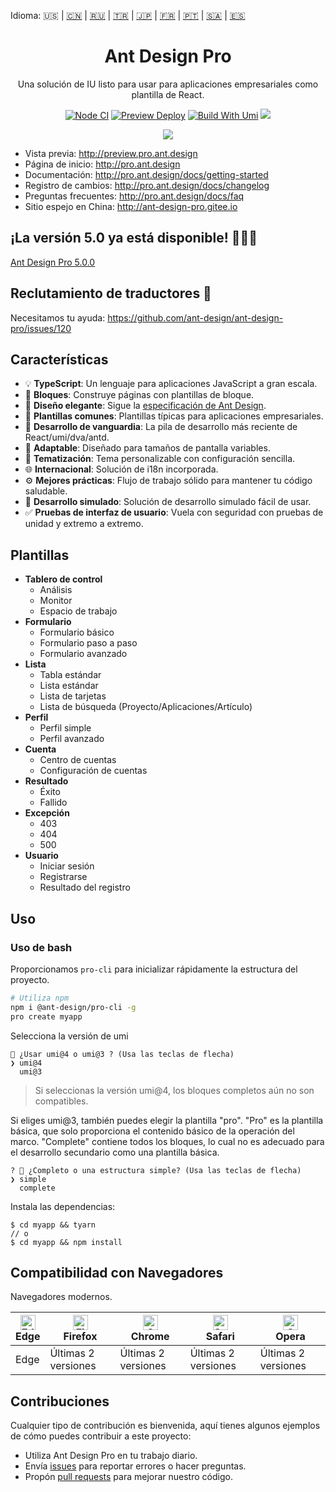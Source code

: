 Idioma: 🇺🇸 | [🇨🇳](./README.zh-CN.md) | [🇷🇺](./README.ru-RU.md) | [🇹🇷](./README.tr-TR.md) | [🇯🇵](./README.ja-JP.md) | [🇫🇷](./README.fr-FR.md) | [🇵🇹](./README.pt-BR.md) | [🇸🇦](./README.ar-DZ.md) | [🇪🇸](./README.es-ES.md)

<h1 align="center">Ant Design Pro</h1>

<div align="center">

Una solución de IU listo para usar para aplicaciones empresariales como plantilla de React.

[![Node CI](https://github.com/ant-design/ant-design-pro/actions/workflows/ci.yml/badge.svg)](https://github.com/ant-design/ant-design-pro/actions/workflows/ci.yml) [![Preview Deploy](https://github.com/ant-design/ant-design-pro/actions/workflows/preview-deploy.yml/badge.svg)](https://github.com/ant-design/ant-design-pro/actions/workflows/preview-deploy.yml) [![Build With Umi](https://img.shields.io/badge/build%20with-umi-028fe4.svg?style=flat-square)](http://umijs.org/) ![](https://badgen.net/badge/icon/Ant%20Design?icon=https://gw.alipayobjects.com/zos/antfincdn/Pp4WPgVDB3/KDpgvguMpGfqaHPjicRK.svg&label)

![](https://user-images.githubusercontent.com/8186664/44953195-581e3d80-aec4-11e8-8dcb-54b9db38ec11.png)

</div>

- Vista previa: http://preview.pro.ant.design
- Página de inicio: http://pro.ant.design
- Documentación: http://pro.ant.design/docs/getting-started
- Registro de cambios: http://pro.ant.design/docs/changelog
- Preguntas frecuentes: http://pro.ant.design/docs/faq
- Sitio espejo en China: http://ant-design-pro.gitee.io

## ¡La versión 5.0 ya está disponible! 🎉🎉🎉

[Ant Design Pro 5.0.0](https://github.com/ant-design/ant-design-pro/issues/8656)

## Reclutamiento de traductores :loudspeaker:

Necesitamos tu ayuda: https://github.com/ant-design/ant-design-pro/issues/120

## Características

- :bulb: **TypeScript**: Un lenguaje para aplicaciones JavaScript a gran escala.
- :scroll: **Bloques**: Construye páginas con plantillas de bloque.
- :gem: **Diseño elegante**: Sigue la [especificación de Ant Design](http://ant.design/).
- :triangular_ruler: **Plantillas comunes**: Plantillas típicas para aplicaciones empresariales.
- :rocket: **Desarrollo de vanguardia**: La pila de desarrollo más reciente de React/umi/dva/antd.
- :iphone: **Adaptable**: Diseñado para tamaños de pantalla variables.
- :art: **Tematización**: Tema personalizable con configuración sencilla.
- :globe_with_meridians: **Internacional**: Solución de i18n incorporada.
- :gear: **Mejores prácticas**: Flujo de trabajo sólido para mantener tu código saludable.
- :1234: **Desarrollo simulado**: Solución de desarrollo simulado fácil de usar.
- :white_check_mark: **Pruebas de interfaz de usuario**: Vuela con seguridad con pruebas de unidad y extremo a extremo.

## Plantillas

- **Tablero de control**
  - Análisis
  - Monitor
  - Espacio de trabajo
- **Formulario**
  - Formulario básico
  - Formulario paso a paso
  - Formulario avanzado
- **Lista**
  - Tabla estándar
  - Lista estándar
  - Lista de tarjetas
  - Lista de búsqueda (Proyecto/Aplicaciones/Artículo)
- **Perfil**
  - Perfil simple
  - Perfil avanzado
- **Cuenta**
  - Centro de cuentas
  - Configuración de cuentas
- **Resultado**
  - Éxito
  - Fallido
- **Excepción**
  - 403
  - 404
  - 500
- **Usuario**
  - Iniciar sesión
  - Registrarse
  - Resultado del registro

## Uso

### Uso de bash

Proporcionamos `pro-cli` para inicializar rápidamente la estructura del proyecto.

```bash
# Utiliza npm
npm i @ant-design/pro-cli -g
pro create myapp
```

Selecciona la versión de umi

```
🐂 ¿Usar umi@4 o umi@3 ? (Usa las teclas de flecha)
❯ umi@4
  umi@3

```

> Si seleccionas la versión umi@4, los bloques completos aún no son compatibles.

Si eliges umi@3, también puedes elegir la plantilla "pro". "Pro" es la plantilla básica, que solo proporciona el contenido básico de la operación del marco. "Complete" contiene todos los bloques, lo cual no es adecuado para el desarrollo secundario como una plantilla básica.

```shell
? 🚀 ¿Completo o una estructura simple? (Usa las teclas de flecha)
❯ simple
  complete

```

Instala las dependencias:

```shell
$ cd myapp && tyarn
// o
$ cd myapp && npm install

```

## Compatibilidad con Navegadores

Navegadores modernos.

| [<img src="https://raw.githubusercontent.com/alrra/browser-logos/master/src/edge/edge_48x48.png" alt="Edge" width="24px" height="24px" />](http://godban.github.io/browsers-support-badges/)</br>Edge | [<img src="https://raw.githubusercontent.com/alrra/browser-logos/master/src/firefox/firefox_48x48.png" alt="Firefox" width="24px" height="24px" />](http://godban.github.io/browsers-support-badges/)</br>Firefox | [<img src="https://raw.githubusercontent.com/alrra/browser-logos/master/src/chrome/chrome_48x48.png" alt="Chrome" width="24px" height="24px" />](http://godban.github.io/browsers-support-badges/)</br>Chrome | [<img src="https://raw.githubusercontent.com/alrra/browser-logos/master/src/safari/safari_48x48.png" alt="Safari" width="24px" height="24px" />](http://godban.github.io/browsers-support-badges/)</br>Safari | [<img src="https://raw.githubusercontent.com/alrra/browser-logos/master/src/opera/opera_48x48.png" alt="Opera" width="24px" height="24px" />](http://godban.github.io/browsers-support-badges/)</br>Opera |
| --- | --- | --- | --- | --- |
| Edge | Últimas 2 versiones | Últimas 2 versiones | Últimas 2 versiones | Últimas 2 versiones |

## Contribuciones

Cualquier tipo de contribución es bienvenida, aquí tienes algunos ejemplos de cómo puedes contribuir a este proyecto:

- Utiliza Ant Design Pro en tu trabajo diario.
- Envía [issues](http://github.com/ant-design/ant-design-pro/issues) para reportar errores o hacer preguntas.
- Propón [pull requests](http://github.com/ant-design/ant-design-pro/pulls) para mejorar nuestro código.
